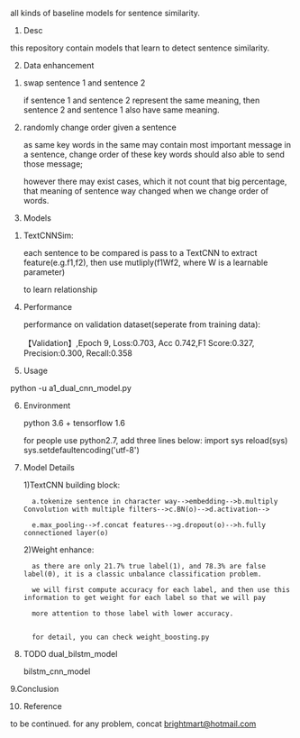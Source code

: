 all kinds of baseline models for sentence similarity.

1. Desc

this repository contain models that learn to detect sentence similarity.

2. Data enhancement

1) swap sentence 1 and sentence 2

   if sentence 1 and sentence 2 represent the same meaning, then sentence 2 and sentence 1 also have same meaning.

2) randomly change order given a sentence

   as same key words in the same may contain most important message in a sentence, change order of these key words should also able to send those message;

   however there may exist cases, which it not count that big percentage, that meaning of sentence way changed when we change order of words.

3. Models

1) TextCNNSim:

      each sentence to be compared is pass to a TextCNN to extract feature(e.g.f1,f2), then use mutliply(f1Wf2, where W is a learnable parameter)

      to learn relationship


4. Performance

   performance on validation dataset(seperate from training data):

   【Validation】,Epoch 9, Loss:0.703, Acc 0.742,F1 Score:0.327, Precision:0.300, Recall:0.358



5. Usage

  python -u a1_dual_cnn_model.py

6. Environment

   python 3.6 + tensorflow 1.6

   for people use python2.7, add three lines below:
      import sys
      reload(sys)
      sys.setdefaultencoding('utf-8')

7. Model Details

   1)TextCNN building block:

         a.tokenize sentence in character way-->embedding-->b.multiply Convolution with multiple filters-->c.BN(o)-->d.activation-->

         e.max_pooling-->f.concat features-->g.dropout(o)-->h.fully connectioned layer(o)

   2)Weight enhance:

         as there are only 21.7% true label(1), and 78.3% are false label(0), it is a classic unbalance classification problem.

         we will first compute accuracy for each label, and then use this information to get weight for each label so that we will pay

         more attention to those label with lower accuracy.


         for detail, you can check weight_boosting.py

7. TODO
   dual_bilstm_model

   bilstm_cnn_model


9.Conclusion

10. Reference

to be continued. for any problem, concat brightmart@hotmail.com
